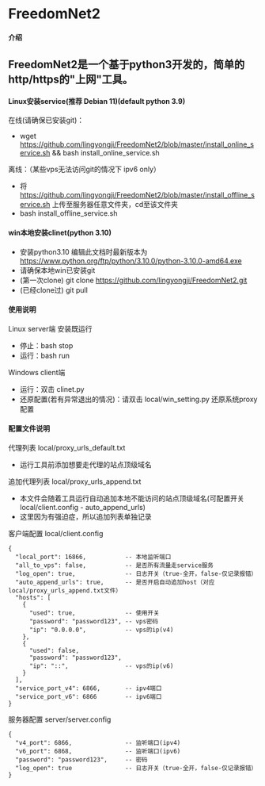 
# FreedomNet2

#### 介绍
FreedomNet2是一个基于python3开发的，简单的http/https的"上网"工具。
- 
#### Linux安装service(推荐 Debian 11)(default python 3.9)
在线(请确保已安装git)：
- wget https://github.com/lingyongji/FreedomNet2/blob/master/install_online_service.sh && bash install_online_service.sh

离线：（某些vps无法访问git的情况下 ipv6 only）
- 将 https://github.com/lingyongji/FreedomNet2/blob/master/install_offline_service.sh 上传至服务器任意文件夹，cd至该文件夹
- bash install_offline_service.sh

#### win本地安装clinet(python 3.10)
- 安装python3.10 编辑此文档时最新版本为 https://www.python.org/ftp/python/3.10.0/python-3.10.0-amd64.exe
- 请确保本地win已安装git
- (第一次clone)  git clone https://github.com/lingyongji/FreedomNet2.git
- (已经clone过)  git pull

#### 使用说明
Linux server端 安装既运行
- 停止：bash stop
- 运行：bash run

Windows client端
- 运行：双击 clinet.py
- 还原配置(若有异常退出的情况)：请双击 local/win_setting.py 还原系统proxy配置

#### 配置文件说明
代理列表 local/proxy_urls_default.txt
- 运行工具前添加想要走代理的站点顶级域名

追加代理列表 local/proxy_urls_append.txt
- 本文件会随着工具运行自动追加本地不能访问的站点顶级域名(可配置开关 local/client.config - auto_append_urls)
- 这里因为有强迫症，所以追加列表单独记录

客户端配置 local/client.config
```
{
  "local_port": 16866,           -- 本地监听端口
  "all_to_vps": false,           -- 是否所有流量走service服务
  "log_open": true,              -- 日志开关（true-全开，false-仅记录报错）  
  "auto_append_urls": true,      -- 是否开启自动追加host（对应local/proxy_urls_append.txt文件）
  "hosts": [
    {
      "used": true,              -- 使用开关
      "password": "password123", -- vps密码
      "ip": "0.0.0.0",           -- vps的ip(v4)
    },
    {
      "used": false,
      "password": "password123",
      "ip": "::",                -- vps的ip(v6)
    }
  ],
  "service_port_v4": 6866,       -- ipv4端口
  "service_port_v6": 6866        -- ipv6端口
}
```

服务器配置 server/server.config
```
{
  "v4_port": 6866,               -- 监听端口(ipv4)
  "v6_port": 6868,               -- 监听端口(ipv6)
  "password": "password123",     -- 密码
  "log_open": true               -- 日志开关（true-全开，false-仅记录报错）
}
```
